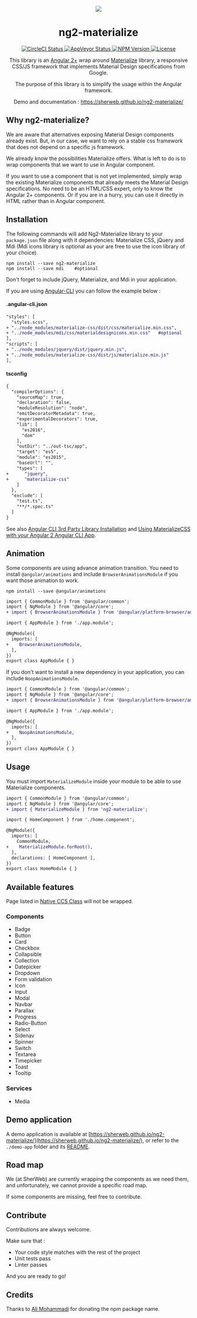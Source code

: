 <div class="readme-github-logo">
  <p align="center">
    <img src="https://github.com/sherweb/ng2-materialize/raw/master/demo-app/src/assets/ng2-materialize-circle.png">
  </p>
  <h1 align="center">ng2-materialize</h1>
  <div align="center">
    <a href="https://circleci.com/gh/sherweb/ng2-materialize">
      <img alt="CircleCI Status" src="https://circleci.com/gh/sherweb/ng2-materialize.svg?style=shield&circle-token=4f457a3c93c34ad9cdf21cbe53605dad94f21955">
    </a>
    <a href="https://ci.appveyor.com/project/sherweb/ng2-materialize">
      <img alt="AppVeyor Status" src="https://ci.appveyor.com/api/projects/status/github/sherweb/ng2-materialize?branch=master&svg=true">
    </a>
    <a href="https://www.npmjs.com/package/ng2-materialize">
      <img alt="NPM Version" src="https://img.shields.io/npm/v/ng2-materialize.svg?style=flat">
    </a>
    <a href="https://opensource.org/licenses/Apache-2.0">
      <img alt="License" src="https://img.shields.io/npm/l/ng2-materialize.svg">
    </a>
  </div>
</div>

<div class="readme-summary">
  <p align="center">
    This library is an <a href="https://angular.io/">Angular 2+</a> wrap around <a href="http://materializecss.com/">Materialize</a> library, a responsive CSS/JS framework that implements Material Design specifications from Google.
  </p>
  <p align="center">
    The purpose of this library is to simplify the usage within the Angular framework.
  </p>
  <p align="center">
    Demo and documentation : <a href="https://sherweb.github.io/ng2-materialize/">https://sherweb.github.io/ng2-materialize/</a>
  </p>
</div>

## Why ng2-materialize?

We are aware that alternatives exposing Material Design components already exist. But, in our case, we want to rely on a stable css framework that does not depend on a specific js framework.

We already know the possibilities Materialize offers. What is left to do is to wrap components that we want to use in Angular component.

If you want to use a component that is not yet implemented, simply wrap the existing Materialize components that already meets the Material Design specifications. No need to be an HTML/CSS expert, only to know the Angular 2+ components. Or if you are in a hurry, you can use it directly in HTML rather than in Angular component.

## Installation

The following commands will add Ng2-Materialize library to your `package.json` file along with it dependencies: Materialize CSS, jQuery and Mdi (Mdi icons library is optional as your are free to use the icon library of your choice).

```
npm install --save ng2-materialize
npm install --save mdi    #optional
```

Don't forget to include jQuery, Materialize, and Mdi in your application.

If you are using [Angular-CLI](https://github.com/angular/angular-cli) you can follow the example below :

#### .angular-cli.json

```diff
"styles": [
  "styles.scss",
+ "../node_modules/materialize-css/dist/css/materialize.min.css",
+ "../node_modules/mdi/css/materialdesignicons.min.css"   #optional
],
"scripts": [
+ "../node_modules/jquery/dist/jquery.min.js",
+ "../node_modules/materialize-css/dist/js/materialize.min.js"
],
```

#### tsconfig

```diff
{
  "compilerOptions": {
    "sourceMap": true,
    "declaration": false,
    "moduleResolution": "node",
    "emitDecoratorMetadata": true,
    "experimentalDecorators": true,
    "lib": [
      "es2016",
      "dom"
    ],
    "outDir": "../out-tsc/app",
    "target": "es5",
    "module": "es2015",
    "baseUrl": "",
    "types": [
+      "jquery",
+      "materialize-css"
    ]
  },
  "exclude": [
    "test.ts",
    "**/*.spec.ts"
  ]
}
```

See also [Angular CLI 3rd Party Library Installation](https://github.com/angular/angular-cli/wiki/overview#global-library-installation) and [Using MaterializeCSS with your Angular 2 Angular CLI App](https://medium.com/@ladyleet/using-materializecss-with-your-angular-2-angular-cli-app-2eb64b05a1d2#.8p3uba85g).

## Animation
Some components are using advance animation transition. You need to install `@angular/animations` and include `BrowserAnimationsModule` if you want those animation to work.

```
npm install --save @angular/animations
```
```diff
import { CommonModule } from '@angular/common';
import { NgModule } from '@angular/core';
+ import { BrowserAnimationsModule } from '@angular/platform-browser/animations';

import { AppModule } from './app.module';

@NgModule({
  imports: [
+    BrowserAnimationsModule,
  ],
})
export class AppModule { }
```

If you don't want to install a new dependency in your application, you can include `NoopAnimationsModule`.
```diff
import { CommonModule } from '@angular/common';
import { NgModule } from '@angular/core';
+ import { BrowserAnimationsModule } from '@angular/platform-browser/animations';

import { AppModule } from './app.module';

@NgModule({
  imports: [
+    NoopAnimationsModule,
  ],
})
export class AppModule { }
```

## Usage

You must import `MaterializeModule` inside your module to be able to use Materialize components.

```diff
import { CommonModule } from '@angular/common';
import { NgModule } from '@angular/core';
+ import { MaterializeModule } from 'ng2-materialize';

import { HomeComponent } from './home.component';

@NgModule({
  imports: [
    CommonModule,
+    MaterializeModule.forRoot(),
  ],
  declarations: [ HomeComponent ],
})
export class HomeModule { }
```

## Available features

 Page listed in [Native CCS Class](./native-css-class) will not be wrapped.

### Components

* Badge
* Button
* Card
* Checkbox
* Collapsible
* Collection
* Datepicker
* Dropdown
* Form validation
* Icon
* Input
* Modal
* Navbar
* Parallax
* Progress
* Radio-Button
* Select
* Sidenav
* Spinner
* Switch
* Textarea
* Timepicker
* Toast
* Tooltip

### Services

* Media

## Demo application

A demo application is available at [https://sherweb.github.io/ng2-materialize/](https://sherweb.github.io/ng2-materialize/), or refer to the `./demo-app` folder and its [README](./demo-app/README.md).

## Road map

We (at SherWeb) are currently wrapping the components as we need them, and unfortunately, we cannot provide a specific road map.

If some components are missing, feel free to contribute.

## Contribute

Contributions are always welcome.

Make sure that :
- Your code style matches with the rest of the project
- Unit tests pass
- Linter passes

And you are ready to go!

## Credits

Thanks to [Ali Mohammadi](https://github.com/ayalma) for donating the npm package name.
